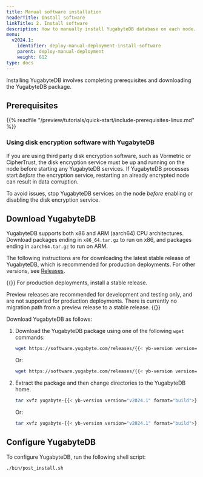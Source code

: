 ```yaml
---
title: Manual software installation
headerTitle: Install software
linkTitle: 2. Install software
description: How to manually install YugabyteDB database on each node.
menu:
  v2024.1:
    identifier: deploy-manual-deployment-install-software
    parent: deploy-manual-deployment
    weight: 612
type: docs
---
```


Installing YugabyteDB involves completing prerequisites and downloading the YugabyteDB package.

## Prerequisites

{{% readfile "/preview/tutorials/quick-start/include-prerequisites-linux.md" %}}

### Using disk encryption software with YugabyteDB

If you are using third party disk encryption software, such as Vormetric or CipherTrust, the disk encryption service must be up and running on the node before starting any YugabyteDB services. If YugabyteDB processes start _before_ the encryption service, restarting an already encrypted node can result in data corruption.

To avoid issues, stop YugabyteDB services on the node _before_ enabling or disabling the disk encryption service.

## Download YugabyteDB

YugabyteDB supports both x86 and ARM (aarch64) CPU architectures. Download packages ending in `x86_64.tar.gz` to run on x86, and packages ending in `aarch64.tar.gz` to run on ARM.

The following instructions are for downloading the latest stable release of YugabyteDB, which is recommended for production deployments. For other versions, see [Releases](/preview/releases/).

{{<note title="Which release should I use?">}}
For production deployments, install a stable release.

Preview releases are recommended for development and testing only, and are not supported for production deployments. There is currently no migration path from a preview release to a stable release.
{{</note>}}

Download YugabyteDB as follows:

1. Download the YugabyteDB package using one of the following `wget` commands:

    ```sh
    wget https://software.yugabyte.com/releases/{{< yb-version version="stable">}}/yugabyte-{{< yb-version version="v2024.1" format="build">}}-linux-x86_64.tar.gz
    ```

    Or:

    ```sh
    wget https://software.yugabyte.com/releases/{{< yb-version version="stable">}}/yugabyte-{{< yb-version version="v2024.1" format="build">}}-el8-aarch64.tar.gz
    ```

1. Extract the package and then change directories to the YugabyteDB home.

    ```sh
    tar xvfz yugabyte-{{< yb-version version="v2024.1" format="build">}}-linux-x86_64.tar.gz && cd yugabyte-{{< yb-version version="v2024.1">}}/
    ```

    Or:

    ```sh
    tar xvfz yugabyte-{{< yb-version version="v2024.1" format="build">}}-el8-aarch64.tar.gz && cd yugabyte-{{< yb-version version="v2024.1">}}/
    ```

## Configure YugabyteDB

To configure YugabyteDB, run the following shell script:

```sh
./bin/post_install.sh
```
